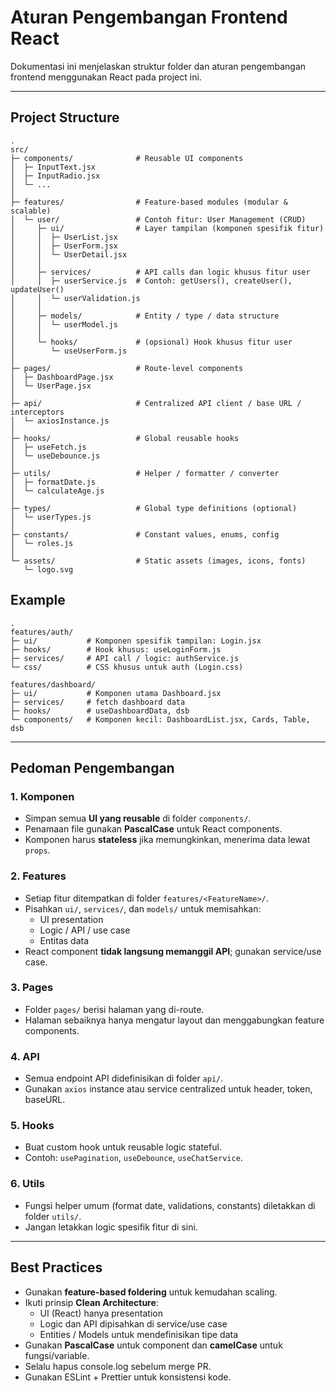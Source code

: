 # Aturan Pengembangan Frontend React

Dokumentasi ini menjelaskan struktur folder dan aturan pengembangan frontend menggunakan React pada project ini.

---

## Project Structure

```
.
src/
├─ components/              # Reusable UI components
│  ├─ InputText.jsx
│  ├─ InputRadio.jsx
│  └─ ...
│
├─ features/                # Feature-based modules (modular & scalable)
│  └─ user/                 # Contoh fitur: User Management (CRUD)
│     ├─ ui/                # Layer tampilan (komponen spesifik fitur)
│     │  ├─ UserList.jsx
│     │  ├─ UserForm.jsx
│     │  └─ UserDetail.jsx
│     │
│     ├─ services/          # API calls dan logic khusus fitur user
│     │  ├─ userService.js  # Contoh: getUsers(), createUser(), updateUser()
│     │  └─ userValidation.js
│     │
│     ├─ models/            # Entity / type / data structure
│     │  └─ userModel.js
│     │
│     └─ hooks/             # (opsional) Hook khusus fitur user
│        └─ useUserForm.js
│
├─ pages/                   # Route-level components
│  ├─ DashboardPage.jsx
│  └─ UserPage.jsx
│
├─ api/                     # Centralized API client / base URL / interceptors
│  └─ axiosInstance.js
│
├─ hooks/                   # Global reusable hooks
│  ├─ useFetch.js
│  └─ useDebounce.js
│
├─ utils/                   # Helper / formatter / converter
│  ├─ formatDate.js
│  └─ calculateAge.js
│
├─ types/                   # Global type definitions (optional)
│  └─ userTypes.js
│
├─ constants/               # Constant values, enums, config
│  └─ roles.js
│
└─ assets/                  # Static assets (images, icons, fonts)
   └─ logo.svg
```


## Example

```
.
features/auth/
├─ ui/           # Komponen spesifik tampilan: Login.jsx
├─ hooks/        # Hook khusus: useLoginForm.js
├─ services/     # API call / logic: authService.js
└─ css/          # CSS khusus untuk auth (Login.css)

features/dashboard/
├─ ui/           # Komponen utama Dashboard.jsx
├─ services/     # fetch dashboard data
├─ hooks/        # useDashboardData, dsb
└─ components/   # Komponen kecil: DashboardList.jsx, Cards, Table, dsb

```

---
## Pedoman Pengembangan
### 1. Komponen
- Simpan semua **UI yang reusable** di folder `components/`.
- Penamaan file gunakan **PascalCase** untuk React components.
- Komponen harus **stateless** jika memungkinkan, menerima data lewat `props`.

### 2. Features
- Setiap fitur ditempatkan di folder `features/<FeatureName>/`.
- Pisahkan `ui/`, `services/`, dan `models/` untuk memisahkan:
  - UI presentation
  - Logic / API / use case
  - Entitas data
- React component **tidak langsung memanggil API**; gunakan service/use case.

### 3. Pages
- Folder `pages/` berisi halaman yang di-route.
- Halaman sebaiknya hanya mengatur layout dan menggabungkan feature components.

### 4. API
- Semua endpoint API didefinisikan di folder `api/`.
- Gunakan `axios` instance atau service centralized untuk header, token, baseURL.

### 5. Hooks
- Buat custom hook untuk reusable logic stateful.
- Contoh: `usePagination`, `useDebounce`, `useChatService`.

### 6. Utils
- Fungsi helper umum (format date, validations, constants) diletakkan di folder `utils/`.
- Jangan letakkan logic spesifik fitur di sini.

---

## Best Practices

- Gunakan **feature-based foldering** untuk kemudahan scaling.
- Ikuti prinsip **Clean Architecture**:
  - UI (React) hanya presentation
  - Logic dan API dipisahkan di service/use case
  - Entities / Models untuk mendefinisikan tipe data
- Gunakan **PascalCase** untuk component dan **camelCase** untuk fungsi/variable.
- Selalu hapus console.log sebelum merge PR.
- Gunakan ESLint + Prettier untuk konsistensi kode.
